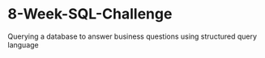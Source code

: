 # 8-Week-SQL-Challenge

Querying a database to answer business questions using structured query language

